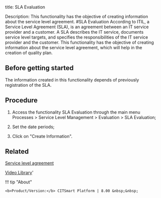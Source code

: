 title: SLA Evaluation

Description: This functionality has the objective of creating information about the service level agreement.
#SLA Evaluation
According to ITIL, a Service Level Agreement (SLA), is an agreement between an IT service provider and a customer. A SLA describes the IT service, documents service level targets, and specifies the responsibilities of the IT service provider and the customer.
This functionality has the objective of creating information about the service level agreement, which will help in the creation of quality plan.

Before getting started
--------------------------

The information created in this functionality depends of previously registration
of the SLA.

Procedure
-------------

1.  Access the functionality SLA Evaluation through the main menu Processes \>
    Service Level Management \> Evaluation \> SLA Evaluation;

2.  Set the date periods;

3.  Click on "Create Information".

Related
-----------

[Service level agreement](/en-us/citsmart-platform-8/processes/service-level/use/service-level-agreement.html)

<i class='fa fa-youtube-play  fa-2x' style='color:#97ce17;vertical-align: middle;'> </i> [Video Library](https://www.youtube.com/playlist?list=PLB5qK2uzf2RNz3E16sjg5mfdugX2Ia9jZ)'

!!! tip "About"

    <b>Product/Version:</b> CITSmart Platform | 8.00 &nbsp;&nbsp;
